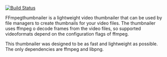 [![Build Status](https://travis-ci.org/dirkvdb/ffmpegthumbnailer.svg?branch=master)](https://travis-ci.org/dirkvdb/ffmpegthumbnailer)

FFmpegthumbnailer is a lightweight video thumbnailer that can be used by file
managers to create thumbnails for your video files. The thumbnailer uses ffmpeg
o decode frames from the video files, so supported videoformats depend on the
configuration flags of ffmpeg.

This thumbnailer was designed to be as fast and lightweight as possible. The
only dependencies are ffmpeg and libpng.
